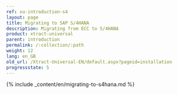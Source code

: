 ```yaml
---
ref: xu-introduction-s4
layout: page
title: Migrating to SAP S/4HANA
description: Migrating from ECC to S/4HANA
product: xtract-universal
parent: introduction
permalink: /:collection/:path
weight: 12
lang: en_GB
old_url: /Xtract-Universal-EN/default.aspx?pageid=installation
progressstate: 5
---
```


{% include _content/en/migrating-to-s4hana.md %}